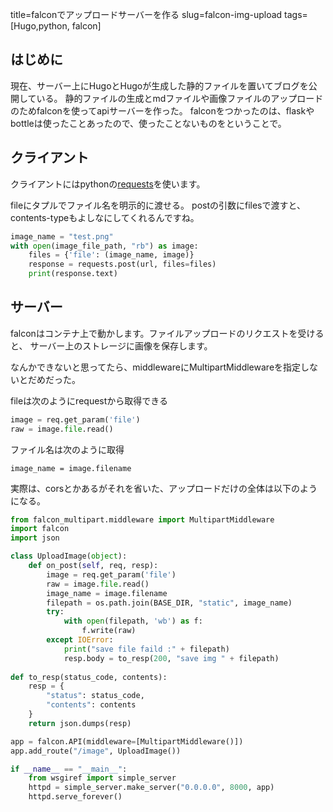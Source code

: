 title=falconでアップロードサーバーを作る
slug=falcon-img-upload
tags=[Hugo,python, falcon]
## はじめに
現在、サーバー上にHugoとHugoが生成した静的ファイルを置いてブログを公開している。
静的ファイルの生成とmdファイルや画像ファイルのアップロードのためfalconを使ってapiサーバーを作った。
falconをつかったのは、flaskやbottleは使ったことあったので、使ったことないものをということで。


## クライアント
クライアントにはpythonの[requests](https://requests-docs-ja.readthedocs.io/en/latest/user/quickstart/#post)を使います。

fileにタプルでファイル名を明示的に渡せる。
postの引数にfilesで渡すと、contents-typeもよしなにしてくれるんですね。

```python
image_name = "test.png"
with open(image_file_path, "rb") as image:
	files = {'file': (image_name, image)}
	response = requests.post(url, files=files)
	print(response.text)
```


## サーバー
falconはコンテナ上で動かします。ファイルアップロードのリクエストを受けると、
サーバー上のストレージに画像を保存します。

なんかできないと思ってたら、middlewareにMultipartMiddlewareを指定しないとだめだった。

fileは次のようにrequestから取得できる

```python
image = req.get_param('file')
raw = image.file.read()
```

ファイル名は次のように取得

```
image_name = image.filename
```

実際は、corsとかあるがそれを省いた、アップロードだけの全体は以下のようになる。

```python
from falcon_multipart.middleware import MultipartMiddleware
import falcon
import json

class UploadImage(object):
    def on_post(self, req, resp):
        image = req.get_param('file')
        raw = image.file.read()
        image_name = image.filename
        filepath = os.path.join(BASE_DIR, "static", image_name)
        try:
            with open(filepath, 'wb') as f:
                f.write(raw)
        except IOError:
            print("save file faild :" + filepath)
			resp.body = to_resp(200, "save img " + filepath)
			
def to_resp(status_code, contents):
    resp = {
        "status": status_code,
        "contents": contents
    }
    return json.dumps(resp)

app = falcon.API(middleware=[MultipartMiddleware()])
app.add_route("/image", UploadImage())

if __name__ == "__main__":
    from wsgiref import simple_server
    httpd = simple_server.make_server("0.0.0.0", 8000, app)
    httpd.serve_forever()
```


